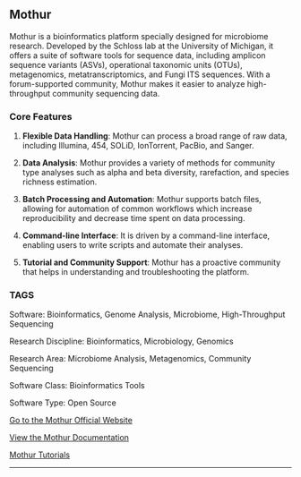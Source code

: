 ## Mothur

Mothur is a bioinformatics platform specially designed for microbiome research. Developed by the Schloss lab at the University of Michigan, it offers a suite of software tools for sequence data, including amplicon sequence variants (ASVs), operational taxonomic units (OTUs), metagenomics, metatranscriptomics, and Fungi ITS sequences. With a forum-supported community, Mothur makes it easier to analyze high-throughput community sequencing data.

### Core Features 

1. **Flexible Data Handling**: Mothur can process a broad range of raw data, including Illumina, 454, SOLiD, IonTorrent, PacBio, and Sanger.

2. **Data Analysis**: Mothur provides a variety of methods for community type analyses such as alpha and beta diversity, rarefaction, and species richness estimation.

3. **Batch Processing and Automation**: Mothur supports batch files, allowing for automation of common workflows which increase reproducibility and decrease time spent on data processing.

4. **Command-line Interface**: It is driven by a command-line interface, enabling users to write scripts and automate their analyses.

5. **Tutorial and Community Support**: Mothur has a proactive community that helps in understanding and troubleshooting the platform.

### TAGS

Software: Bioinformatics, Genome Analysis, Microbiome, High-Throughput Sequencing

Research Discipline: Bioinformatics, Microbiology, Genomics

Research Area: Microbiome Analysis, Metagenomics, Community Sequencing

Software Class: Bioinformatics Tools

Software Type: Open Source 

[Go to the Mothur Official Website](https://www.mothur.org)

[View the Mothur Documentation](https://mothur.org/wiki/commands/)

[Mothur Tutorials](https://mothur.org/wiki/miseq_sop/)

--------------------------------------
